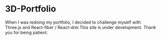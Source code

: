 # 3D-Portfolio
When I was redoing my portfolio, I decided to challenge myself with Three.js and React-fiber / React-drei
This site is under development. Thank you for being patient.
